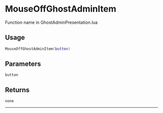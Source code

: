 # MouseOffGhostAdminItem
Function name in GhostAdminPresentation.lua
## Usage
```lua
MouseOffGhostAdminItem(button)
```
## Parameters
`button`
## Returns
`none`

---